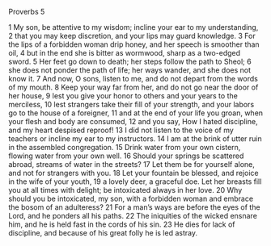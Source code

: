 Proverbs 5

1	My son, be attentive to my wisdom; incline your ear to my understanding,
2	that you may keep discretion, and your lips may guard knowledge.
3	For the lips of a forbidden woman drip honey, and her speech is smoother than oil,
4	but in the end she is bitter as wormwood, sharp as a two-edged sword.
5	Her feet go down to death; her steps follow the path to Sheol;
6	she does not ponder the path of life; her ways wander, and she does not know it.
7	And now, O sons, listen to me, and do not depart from the words of my mouth.
8	Keep your way far from her, and do not go near the door of her house,
9	lest you give your honor to others and your years to the merciless,
10	lest strangers take their fill of your strength, and your labors go to the house of a foreigner,
11	and at the end of your life you groan, when your flesh and body are consumed,
12	and you say, How I hated discipline, and my heart despised reproof!
13	I did not listen to the voice of my teachers or incline my ear to my instructors.
14	I am at the brink of utter ruin in the assembled congregation.
15	Drink water from your own cistern, flowing water from your own well.
16	Should your springs be scattered abroad, streams of water in the streets?
17	Let them be for yourself alone, and not for strangers with you.
18	Let your fountain be blessed, and rejoice in the wife of your youth,
19	a lovely deer, a graceful doe. Let her breasts fill you at all times with delight; be intoxicated always in her love.
20	Why should you be intoxicated, my son, with a forbidden woman and embrace the bosom of an adulteress?
21	For a man’s ways are before the eyes of the Lord, and he ponders all his paths.
22	The iniquities of the wicked ensnare him, and he is held fast in the cords of his sin.
23	He dies for lack of discipline, and because of his great folly he is led astray.

